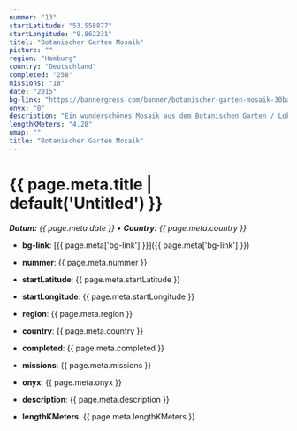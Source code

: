 ```yaml
---
nummer: "13"
startLatitude: "53.558877"
startLongitude: "9.862231"
titel: "Botanischer Garten Mosaik"
picture: ""
region: "Hamburg"
country: "Deutschland"
completed: "258"
missions: "18"
date: "2015"
bg-link: "https://bannergress.com/banner/botanischer-garten-mosaik-30ba"
onyx: "0"
description: "Ein wunderschönes Mosaik aus dem Botanischen Garten / Loki-Schmidt-Garten"
lengthKMeters: "4,28"
umap: ""
title: "Botanischer Garten Mosaik"
---
```

# {{ page.meta.title | default('Untitled') }}

_**Datum:** {{ page.meta.date }} • **Country:** {{ page.meta.country }}_

- **bg-link**: [{{ page.meta['bg-link'] }}]({{ page.meta['bg-link'] }})

- **nummer**: {{ page.meta.nummer }}
- **startLatitude**: {{ page.meta.startLatitude }}
- **startLongitude**: {{ page.meta.startLongitude }}
- **region**: {{ page.meta.region }}
- **country**: {{ page.meta.country }}
- **completed**: {{ page.meta.completed }}
- **missions**: {{ page.meta.missions }}
- **onyx**: {{ page.meta.onyx }}
- **description**: {{ page.meta.description }}
- **lengthKMeters**: {{ page.meta.lengthKMeters }}
